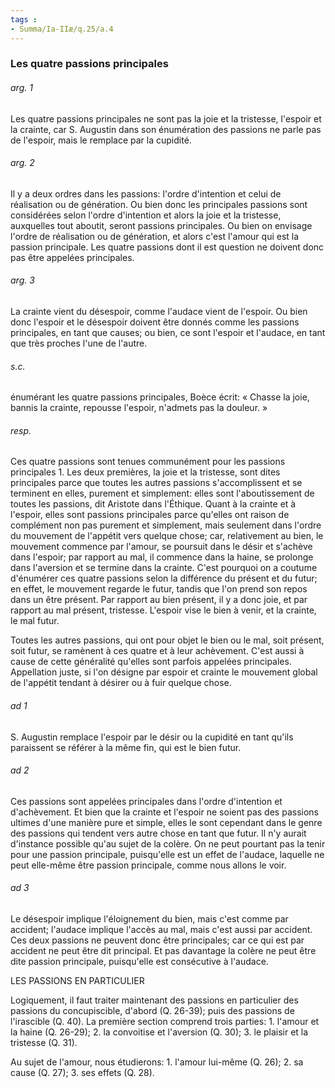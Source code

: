 ```yaml
---
tags : 
- Summa/Ia-IIæ/q.25/a.4
---
```


### Les quatre passions principales

###### arg. 1
Les quatre passions principales ne sont pas la joie et la tristesse, l'espoir et la crainte, car S. Augustin dans son énumération des passions ne parle pas de l'espoir, mais le remplace par la cupidité. 

###### arg. 2
Il y a deux ordres dans les passions: l'ordre d'intention et celui de réalisation ou de génération. Ou bien donc les principales passions sont considérées selon l'ordre d'intention et alors la joie et la tristesse, auxquelles tout aboutit, seront passions principales. Ou bien on envisage l'ordre de réalisation ou de génération, et alors c'est l'amour qui est la passion principale. Les quatre passions dont il est question ne doivent donc pas être appelées principales. 

###### arg. 3
La crainte vient du désespoir, comme l'audace vient de l'espoir. Ou bien donc l'espoir et le désespoir doivent être donnés comme les passions principales, en tant que causes; ou bien, ce sont l'espoir et l'audace, en tant que très proches l'une de l'autre. 

###### s.c.
énumérant les quatre passions principales, Boèce écrit: « Chasse la joie, bannis la crainte, repousse l'espoir, n'admets pas la douleur. » 

###### resp.
Ces quatre passions sont tenues communément pour les passions principales 1. Les deux premières, la joie et la tristesse, sont dites principales parce que toutes les autres passions s'accomplissent et se terminent en elles, purement et simplement: elles sont l'aboutissement de toutes les passions, dit Aristote dans l'Éthique. Quant à la crainte et à l'espoir, elles sont passions principales parce qu'elles ont raison de complément non pas purement et simplement, mais seulement dans l'ordre du mouvement de l'appétit vers quelque chose; car, relativement au bien, le mouvement commence par l'amour, se poursuit dans le désir et s'achève dans l'espoir; par rapport au mal, il commence dans la haine, se prolonge dans l'aversion et se termine dans la crainte. C'est pourquoi on a coutume d'énumérer ces quatre passions selon la différence du présent et du futur; en effet, le mouvement regarde le futur, tandis que l'on prend son repos dans un être présent. Par rapport au bien présent, il y a donc joie, et par rapport au mal présent, tristesse. L'espoir vise le bien à venir, et la crainte, le mal futur. 

Toutes les autres passions, qui ont pour objet le bien ou le mal, soit présent, soit futur, se ramènent à ces quatre et à leur achèvement. C'est aussi à cause de cette généralité qu'elles sont parfois appelées principales. Appellation juste, si l'on désigne par espoir et crainte le mouvement global de l'appétit tendant à désirer ou à fuir quelque chose. 

###### ad 1
S. Augustin remplace l'espoir par le désir ou la cupidité en tant qu'ils paraissent se référer à la même fin, qui est le bien futur. 

###### ad 2
Ces passions sont appelées principales dans l'ordre d'intention et d'achèvement. Et bien que la crainte et l'espoir ne soient pas des passions ultimes d'une manière pure et simple, elles le sont cependant dans le genre des passions qui tendent vers autre chose en tant que futur. Il n'y aurait d'instance possible qu'au sujet de la colère. On ne peut pourtant pas la tenir pour une passion principale, puisqu'elle est un effet de l'audace, laquelle ne peut elle-même être passion principale, comme nous allons le voir. 

###### ad 3
Le désespoir implique l'éloignement du bien, mais c'est comme par accident; l'audace implique l'accès au mal, mais c'est aussi par accident. Ces deux passions ne peuvent donc être principales; car ce qui est par accident ne peut être dit principal. Et pas davantage la colère ne peut être dite passion principale, puisqu'elle est consécutive à l'audace. 

LES PASSIONS EN PARTICULIER 

Logiquement, il faut traiter maintenant des passions en particulier des passions du concupiscible, d'abord (Q. 26-39); puis des passions de l'irascible (Q. 40). La première section comprend trois parties: 1. l'amour et la haine (Q. 26-29); 2. la convoitise et l'aversion (Q. 30); 3. le plaisir et la tristesse (Q. 31). 

Au sujet de l'amour, nous étudierons: 1. l'amour lui-même (Q. 26); 2. sa cause (Q. 27); 3. ses effets (Q. 28). 

